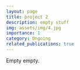 ```yaml
---
layout: page
title: project 2
description: empty stuff
img: assets/img/4.jpg
importance: 1
category: Ongoing
related_publications: true
---
```


Empty empty.
